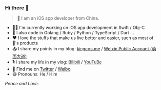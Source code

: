 ### Hi there 👋

<!--
**kingcos/kingcos** is a ✨ _special_ ✨ repository because its `README.md` (this file) appears on your GitHub profile.

Here are some ideas to get you started:

- 🔭 I’m currently working on ...
- 🌱 I’m currently learning ...
- 👯 I’m looking to collaborate on ...
- 🤔 I’m looking for help with ...
- 💬 Ask me about ...
- 📫 How to reach me: ...
- 😄 Pronouns: ...
- ⚡ Fun fact: ...
-->

> 🤠 I am an iOS app developer from China.

- 👨‍💻 I'm currently working on iOS app development in Swift / Obj-C
- 💪 I also code in Golang / Ruby / Python / TypeScript / Dart ...
- ❤️ I love the stuffs that make us live better and easier, such as most of 's products
- 📤 I share my points in my blog: [kingcos.me](https://kingcos.me) / [Weixin Public Account (萌面大道)](https://kingcos.me/img/about/2.png)
- 🎙️ I share my life in my vlog: [Bilibili](https://space.bilibili.com/8999097) / [YouTuBe](https://www.youtube.com/channel/UC9IEzkI1cnbuTEAO-g-N2KA/about)
- 💬 Find me on [Twitter](https://twitter.com/kingcos_v) / [Weibo](https://weibo.com/u/1798410923)
- 😄 Pronouns: He / Him

*Peace and Love.*
